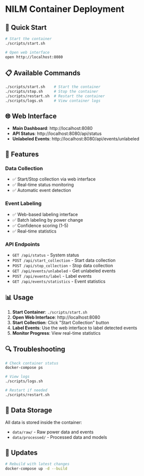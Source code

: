 # NILM Container Deployment

## 🚀 Quick Start

```bash
# Start the container
./scripts/start.sh

# Open web interface
open http://localhost:8080
```

## 📋 Available Commands

```bash
./scripts/start.sh    # Start the container
./scripts/stop.sh     # Stop the container  
./scripts/restart.sh  # Restart the container
./scripts/logs.sh     # View container logs
```

## 🌐 Web Interface

- **Main Dashboard**: http://localhost:8080
- **API Status**: http://localhost:8080/api/status
- **Unlabeled Events**: http://localhost:8080/api/events/unlabeled

## 🔧 Features

### Data Collection
- ✅ Start/Stop collection via web interface
- ✅ Real-time status monitoring
- ✅ Automatic event detection

### Event Labeling
- ✅ Web-based labeling interface
- ✅ Batch labeling by power change
- ✅ Confidence scoring (1-5)
- ✅ Real-time statistics

### API Endpoints
- `GET /api/status` - System status
- `POST /api/start_collection` - Start data collection
- `POST /api/stop_collection` - Stop data collection
- `GET /api/events/unlabeled` - Get unlabeled events
- `POST /api/events/label` - Label events
- `GET /api/events/statistics` - Event statistics

## 📊 Usage

1. **Start Container**: `./scripts/start.sh`
2. **Open Web Interface**: http://localhost:8080
3. **Start Collection**: Click "Start Collection" button
4. **Label Events**: Use the web interface to label detected events
5. **Monitor Progress**: View real-time statistics

## 🔍 Troubleshooting

```bash
# Check container status
docker-compose ps

# View logs
./scripts/logs.sh

# Restart if needed
./scripts/restart.sh
```

## 📁 Data Storage

All data is stored inside the container:
- `data/raw/` - Raw power data and events
- `data/processed/` - Processed data and models

## 🔄 Updates

```bash
# Rebuild with latest changes
docker-compose up -d --build
```
